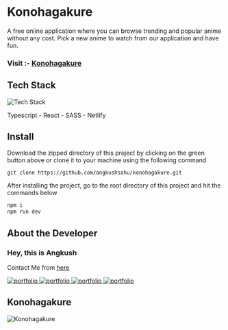 # Konohagakure

A free online application where you can browse trending and popular anime without any cost. Pick a new anime to watch from our application and have fun.

### Visit :- [Konohagakure](https://konohagakure.netlify.app/)

## Tech Stack

![Tech Stack](https://skillicons.dev/icons?i=ts,react,sass,netlify&theme=dark)

Typescript - React - SASS - Netlify

## Install

Download the zipped directory of this project by clicking on the green button above or clone it to your machine using the following command

```git
git clone https://github.com/angkushsahu/konohagakure.git
```

After installing the project, go to the root directory of this project and hit the commands below

```bash
npm i
npm run dev
```

## About the Developer

### Hey, this is Angkush

Contact Me from [here](https://angkush.vercel.app/contact)

<a href="https://angkush.vercel.app/" rel="noopener noreferrer" target="_blank">
  <img src="https://img.shields.io/badge/my_portfolio-teal?style=for-the-badge&logo=ko-fi&logoColor=white" alt="portfolio" />
</a>

<a href="https://linkedin.com/in/angkush-sahu-0409311bb" rel="noopener noreferrer" target="_blank">
  <img src="https://img.shields.io/badge/linkedin-0A66C2?style=for-the-badge&logo=linkedin&logoColor=white" alt="portfolio" />
</a>

<a href="https://angkush.vercel.app/contact" rel="noopener noreferrer" target="_blank">
  <img src="https://img.shields.io/badge/Mail-red?style=for-the-badge&logo=gmail&logoColor=white" alt="portfolio" />
</a>

<a href="https://github.com/angkushsahu" rel="noopener noreferrer" target="_blank">
  <img src="https://img.shields.io/badge/Github-gray?style=for-the-badge&logo=github&logoColor=white" alt="portfolio" />
</a>

## Konohagakure

![Konohagakure](https://res.cloudinary.com/dvhucdquc/image/upload/v1676724386/ProjectsHomeImages/konoha-gakure_hynt46.jpg)
